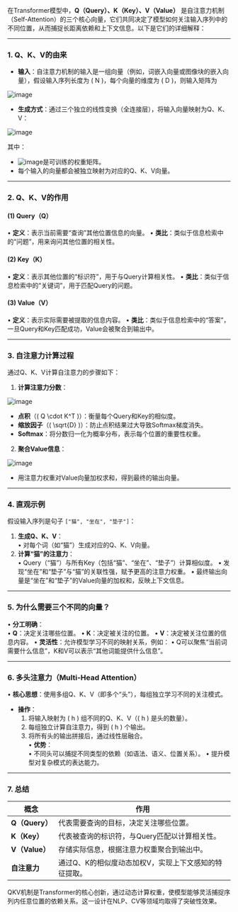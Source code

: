 在Transformer模型中，**Q（Query）、K（Key）、V（Value）** 是自注意力机制（Self-Attention）的三个核心向量，它们共同决定了模型如何关注输入序列中的不同位置，从而捕捉长距离依赖和上下文信息。以下是它们的详细解释：

---

### **1. Q、K、V的由来**
- **输入**：自注意力机制的输入是一组向量（例如，词嵌入向量或图像块的嵌入向量），假设输入序列长度为 \( N \)，每个向量的维度为 \( D \)，则输入矩阵为  

![image](https://github.com/user-attachments/assets/b171b328-2b01-4e20-a575-c48dbb1d1b08)

- **生成方式**：通过三个独立的线性变换（全连接层），将输入向量映射为Q、K、V：  

![image](https://github.com/user-attachments/assets/3c16842e-83fb-4d37-9b42-8fa3d3e7898d)

  其中：  
  - ![image](https://github.com/user-attachments/assets/b36c87dd-3989-4d0d-a993-e3d929064088)是可训练的权重矩阵。  
  - 每个输入的向量都会被独立映射为对应的Q、K、V向量。

---

### **2. Q、K、V的作用**
#### **(1) Query（Q）**
• **定义**：表示当前需要“查询”其他位置信息的向量。
• **类比**：类似于信息检索中的“问题”，用来询问其他位置的相关性。

#### **(2) Key（K）**
• **定义**：表示其他位置的“标识符”，用于与Query计算相关性。
• **类比**：类似于信息检索中的“关键词”，用于匹配Query的问题。

#### **(3) Value（V）**
• **定义**：表示实际需要被提取的信息内容。
• **类比**：类似于信息检索中的“答案”，一旦Query和Key匹配成功，Value会被聚合到输出中。

---

### **3. 自注意力计算过程**
通过Q、K、V计算自注意力的步骤如下：
1. **计算注意力分数**：  

![image](https://github.com/user-attachments/assets/8b9fba1f-3b4c-48d3-adfe-e5fe9483d5b1)


   - **点积**（\( Q \cdot K^T \)）：衡量每个Query和Key的相似度。  
   - **缩放因子**（\( \sqrt{D} \)）：防止点积结果过大导致Softmax梯度消失。  
   - **Softmax**：将分数归一化为概率分布，表示每个位置的重要性权重。

2. **聚合Value信息**：  

![image](https://github.com/user-attachments/assets/3d0750a8-87ca-442d-ad2b-ce71595440d1)
  
   - 用注意力权重对Value向量加权求和，得到最终的输出向量。

---

### **4. 直观示例**
假设输入序列是句子 `["猫", "坐在", "垫子"]`：
1. **生成Q、K、V**：  
   • 对每个词（如“猫”）生成对应的Q、K、V向量。
2. **计算“猫”的注意力**：  
   • Query（“猫”）与所有Key（包括“猫”、“坐在”、“垫子”）计算相似度。
   • 发现“坐在”和“垫子”与“猫”的关联性强，赋予更高的注意力权重。
   • 最终输出向量是“坐在”和“垫子”的Value向量的加权和，反映上下文信息。

---

### **5. 为什么需要三个不同的向量？**
• **分工明确**：  
  • **Q**：决定关注哪些位置。
  • **K**：决定被关注的位置。
  • **V**：决定被关注位置的信息内容。
• **灵活性**：允许模型学习不同的映射关系，例如：
  • Q可以聚焦“当前词需要什么信息”，K和V可以表示“其他词能提供什么信息”。

---

### **6. 多头注意力（Multi-Head Attention）**
• **核心思想**：使用多组Q、K、V（即多个“头”），每组独立学习不同的关注模式。
- **操作**：  
  1. 将输入映射为 \( h \) 组不同的Q、K、V（\( h \) 是头的数量）。  
  2. 每组独立计算自注意力，得到 \( h \) 个输出。  
  3. 将所有头的输出拼接后，通过线性层融合。  
• **优势**：  
  • 不同头可以捕捉不同类型的依赖（如语法、语义、位置关系）。
  • 提升模型对复杂模式的表达能力。

---

### **7. 总结**
| **概念**       | **作用**                                                                 |
|----------------|--------------------------------------------------------------------------|
| **Q（Query）**  | 代表需要查询的目标，决定关注哪些位置。                                      |
| **K（Key）**    | 代表被查询的标识符，与Query匹配以计算相关性。                                |
| **V（Value）**  | 存储实际信息，根据注意力权重聚合到输出中。                                    |
| **自注意力**    | 通过Q、K的相似度动态加权V，实现上下文感知的特征提取。                          |

QKV机制是Transformer的核心创新，通过动态计算权重，使模型能够灵活捕捉序列内任意位置的依赖关系。这一设计在NLP、CV等领域均取得了突破性效果。
